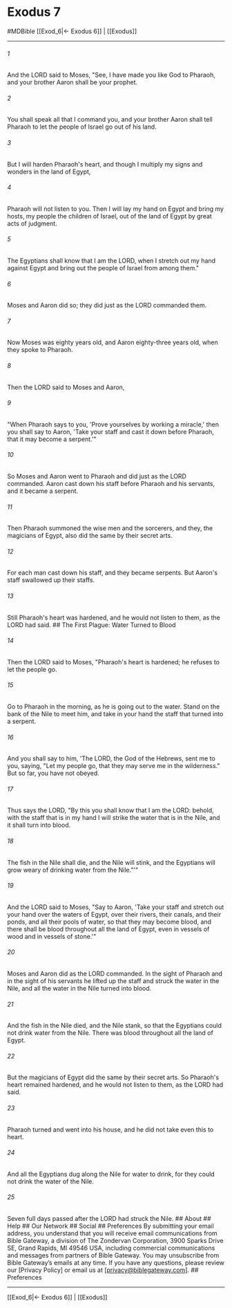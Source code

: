 # Exodus 7
#MDBible
[[Exod_6|← Exodus 6]] | [[Exodus]]

***


###### 1 
And the LORD said to Moses, "See, I have made you like God to Pharaoh, and your brother Aaron shall be your prophet. 

###### 2 
You shall speak all that I command you, and your brother Aaron shall tell Pharaoh to let the people of Israel go out of his land. 

###### 3 
But I will harden Pharaoh's heart, and though I multiply my signs and wonders in the land of Egypt, 

###### 4 
Pharaoh will not listen to you. Then I will lay my hand on Egypt and bring my hosts, my people the children of Israel, out of the land of Egypt by great acts of judgment. 

###### 5 
The Egyptians shall know that I am the LORD, when I stretch out my hand against Egypt and bring out the people of Israel from among them." 

###### 6 
Moses and Aaron did so; they did just as the LORD commanded them. 

###### 7 
Now Moses was eighty years old, and Aaron eighty-three years old, when they spoke to Pharaoh. 

###### 8 
Then the LORD said to Moses and Aaron, 

###### 9 
"When Pharaoh says to you, 'Prove yourselves by working a miracle,' then you shall say to Aaron, 'Take your staff and cast it down before Pharaoh, that it may become a serpent.'" 

###### 10 
So Moses and Aaron went to Pharaoh and did just as the LORD commanded. Aaron cast down his staff before Pharaoh and his servants, and it became a serpent. 

###### 11 
Then Pharaoh summoned the wise men and the sorcerers, and they, the magicians of Egypt, also did the same by their secret arts. 

###### 12 
For each man cast down his staff, and they became serpents. But Aaron's staff swallowed up their staffs. 

###### 13 
Still Pharaoh's heart was hardened, and he would not listen to them, as the LORD had said. ## The First Plague: Water Turned to Blood 

###### 14 
Then the LORD said to Moses, "Pharaoh's heart is hardened; he refuses to let the people go. 

###### 15 
Go to Pharaoh in the morning, as he is going out to the water. Stand on the bank of the Nile to meet him, and take in your hand the staff that turned into a serpent. 

###### 16 
And you shall say to him, 'The LORD, the God of the Hebrews, sent me to you, saying, "Let my people go, that they may serve me in the wilderness." But so far, you have not obeyed. 

###### 17 
Thus says the LORD, "By this you shall know that I am the LORD: behold, with the staff that is in my hand I will strike the water that is in the Nile, and it shall turn into blood. 

###### 18 
The fish in the Nile shall die, and the Nile will stink, and the Egyptians will grow weary of drinking water from the Nile."'" 

###### 19 
And the LORD said to Moses, "Say to Aaron, 'Take your staff and stretch out your hand over the waters of Egypt, over their rivers, their canals, and their ponds, and all their pools of water, so that they may become blood, and there shall be blood throughout all the land of Egypt, even in vessels of wood and in vessels of stone.'" 

###### 20 
Moses and Aaron did as the LORD commanded. In the sight of Pharaoh and in the sight of his servants he lifted up the staff and struck the water in the Nile, and all the water in the Nile turned into blood. 

###### 21 
And the fish in the Nile died, and the Nile stank, so that the Egyptians could not drink water from the Nile. There was blood throughout all the land of Egypt. 

###### 22 
But the magicians of Egypt did the same by their secret arts. So Pharaoh's heart remained hardened, and he would not listen to them, as the LORD had said. 

###### 23 
Pharaoh turned and went into his house, and he did not take even this to heart. 

###### 24 
And all the Egyptians dug along the Nile for water to drink, for they could not drink the water of the Nile. 

###### 25 
Seven full days passed after the LORD had struck the Nile. ## About ## Help ## Our Network ## Social ## Preferences By submitting your email address, you understand that you will receive email communications from Bible Gateway, a division of The Zondervan Corporation, 3900 Sparks Drive SE, Grand Rapids, MI 49546 USA, including commercial communications and messages from partners of Bible Gateway. You may unsubscribe from Bible Gateway&rsquo;s emails at any time. If you have any questions, please review our [Privacy Policy] or email us at [privacy@biblegateway.com]. ## Preferences

***

[[Exod_6|← Exodus 6]] | [[Exodus]]
